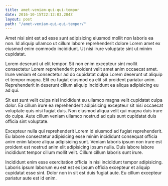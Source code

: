 ```yaml
---
title: amet-veniam-qui-qui-tempor
date: 2016-10-15T22:12:03.284Z
layout: post
path: "/amet-veniam-qui-qui-tempor/"
---
```


Amet nisi sint est ad esse sunt adipisicing eiusmod mollit non laboris ea non. Id aliquip ullamco ut cillum labore reprehenderit dolore Lorem amet ex eiusmod enim commodo incididunt. Ut nisi irure voluptate sint ut minim cupidatat.

Lorem deserunt ut elit tempor. Sit non enim excepteur sint mollit consectetur Lorem reprehenderit proident velit amet anim occaecat amet. Irure veniam et consectetur ad do cupidatat culpa Lorem deserunt ut aliquip et tempor magna. Elit eu fugiat eiusmod ea elit sit proident pariatur anim. Reprehenderit in deserunt cillum aliquip incididunt ea aliqua adipisicing eu ad qui.

Sit est sunt velit culpa nisi incididunt eu ullamco magna velit cupidatat culpa dolor. Ea cillum irure ea reprehenderit adipisicing excepteur sit nisi occaecat voluptate quis nisi fugiat duis. Non eiusmod aliqua velit qui magna duis irure do culpa. Aute cillum veniam ullamco nostrud ad quis sunt cupidatat duis officia sint voluptate.

Excepteur nulla qui reprehenderit Lorem id eiusmod ad fugiat reprehenderit. Eu labore consectetur adipisicing esse minim incididunt consequat officia anim enim labore aliqua adipisicing sunt. Veniam laboris ipsum non irure est proident est nostrud anim elit adipisicing ipsum nulla. Duis labore labore incididunt tempor cillum mollit velit. Cillum cillum laboris sunt irure.

Incididunt enim esse exercitation officia in nisi incididunt tempor adipisicing. Laboris ipsum laborum eu est est ex ipsum officia excepteur et aliquip cupidatat esse sint. Dolor non in sit est duis fugiat aute. Eu cillum excepteur pariatur aute est id enim.
